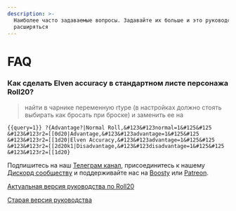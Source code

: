 ```yaml
---
description: >-
  Наиболее часто задаваемые вопросы. Задавайте их больше и это руководство будет
  расширяться
---
```


# FAQ



### Как сделать Elven accuracy в стандартном листе персонажа Roll20?

> найти в чарнике переменную rtype (в настройках должно стоять выбирать как бросать при броске) и заменить ее на
>
>

```
{{query=1}} ?{Advantage?|Normal Roll,&#123&#123normal=1&#125&#125 &#123&#123r2=[[0d20|Advantage,&#123&#123advantage=1&#125&#125 &#123&#123r2=[[1d20|Elven Accuracy,&#123&#123advantage=1&#125&#125 &#123&#123r2=[[2d20k1|Disadvantage,&#123&#123disadvantage=1&#125&#125 &#123&#123r2=[[1d20}
```

Подпишитесь на наш [Телеграм канал](https://t.me/cyborgs_and_mages), присоединитесь к нашему [Дискорд сообществу](https://discord.gg/yrJqvCqU3w) и поддерживайте нас на [Boosty](https://boosty.to/cyborgsandmages) или [Patreon](https://www.patreon.com/palikhov).

[Актуальная версия руководства по Roll20](https://cyborgsandmages.com/roll20-guide)

[Старая версия руководства](https://cyborgsandmages.gitbook.io/palant-roll20-guide)
